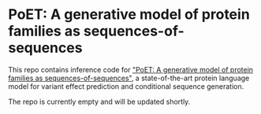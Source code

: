 # PoET: A generative model of protein families as sequences-of-sequences

This repo contains inference code for ["PoET: A generative model of protein families as sequences-of-sequences"](https://arxiv.org/abs/2306.06156), a state-of-the-art protein language model for variant effect prediction and conditional sequence generation.

The repo is currently empty and will be updated shortly.
